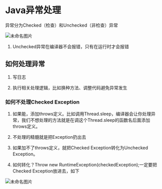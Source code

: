 # Java异常处理

异常分为Checked（检查）和Unchecked（非检查）异常

![未命名图片](https://holon-image.oss-cn-beijing.aliyuncs.com/20220621174424zw4FOO.png)

1. Unchecked异常在编译器不会报错，只有在运行时才会报错

## 如何处理异常

1. 写日志

2. 执行相关处理逻辑，比如换种方法、调整代码避免异常发生

### 如何不处理Checked Exception

1. 如果能，添加throws定义。比如调用Thread.sleep，编译器会让你处理异常，我们不想处理的方法就是在调这个Thread.sleep的函数名后面添加throws定义。

2. 不处理的精髓就是把Exception扔出去

3. 如果加不了throws定义，就把Checked Exception转化为Unchecked Exception。

4. 如何转化？Throw new RuntimeException(checkedException);一定要把Checked Exception放进去，如下

![未命名图片](https://holon-image.oss-cn-beijing.aliyuncs.com/20220621174441DnTnq5.png)